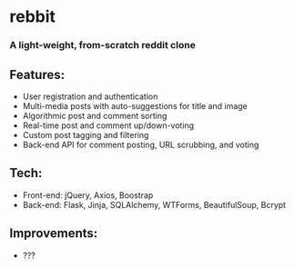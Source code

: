 # rebbit
### A light-weight, from-scratch reddit clone

## Features:
- User registration and authentication
- Multi-media posts with auto-suggestions for title and image
- Algorithmic post and comment sorting
- Real-time post and comment up/down-voting
- Custom post tagging and filtering
- Back-end API for comment posting, URL scrubbing, and voting
## Tech:
- Front-end: jQuery, Axios, Boostrap
- Back-end: Flask, Jinja, SQLAlchemy, WTForms, BeautifulSoup, Bcrypt
## Improvements:
- ???